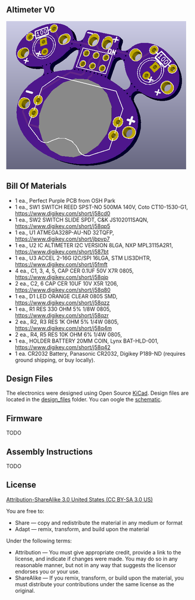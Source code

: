 Altimeter V0
------------

![progject](images/project.png) 



Bill Of Materials
-----------------

- 1 ea., Perfect Purple PCB from OSH Park
- 1 ea., SW1 SWITCH REED SPST-NO 500MA 140V, Coto CT10-1530-G1, https://www.digikey.com/short/j58cd0
- 1 ea., SW2 SWITCH SLIDE SPDT, C&K JS102011SAQN, https://www.digikey.com/short/j58qp5
- 1 ea., U1 ATMEGA328P-AU-ND 32TQFP, https://www.digikey.com/short/jbpvp7
- 1 ea., U2 IC ALTIMETER I2C VERSION 8LGA, NXP MPL3115A2R1, https://www.digikey.com/short/j587bt
- 1 ea., U3 ACCEL 2-16G I2C/SPI 16LGA, STM LIS3DHTR, https://www.digikey.com/short/j5fmft
- 4 ea., C1, 3, 4, 5, CAP CER 0.1UF 50V X7R 0805, https://www.digikey.com/short/j58qjp
- 2 ea., C2, 6 CAP CER 10UF 10V X5R 1206, https://www.digikey.com/short/j58q80
- 1 ea., D1 LED ORANGE CLEAR 0805 SMD, https://www.digikey.com/short/j58qzz
- 1 ea., R1 RES 330 OHM 5% 1/8W 0805, https://www.digikey.com/short/j58qzr
- 2 ea., R2, R3 RES 1K OHM 5% 1/4W 0805, https://www.digikey.com/short/j58q4m
- 2 ea., R4, R5 RES 10K OHM 6% 1/4W 0805, 
- 1 ea., HOLDER BATTERY 20MM COIN, Lynx BAT-HLD-001, https://www.digikey.com/short/j58q42
- 1 ea. CR2032 Battery, Panasonic CR2032, Digikey P189-ND (requires ground shipping, or buy locally).

Design Files
------------
The electronics were designed using Open Source [KiCad](http://kicad-pcb.org/). Design files are located in the [design_files](design_files/) folder.  You can oogle the [schematic](docs/Schematic.pdf).


Firmware
--------
TODO

Assembly Instructions
---------------------
TODO

License
-------
[Attribution-ShareAlike 3.0 United States (CC BY-SA 3.0 US)](https://creativecommons.org/licenses/by-sa/3.0/us/)

You are free to:

- Share — copy and redistribute the material in any medium or format
- Adapt — remix, transform, and build upon the material

Under the following terms:

- Attribution — You must give appropriate credit, provide a link to the license, and indicate if changes were made. You may do so in any reasonable manner, but not in any way that suggests the licensor endorses you or your use.
- ShareAlike — If you remix, transform, or build upon the material, you must distribute your contributions under the same license as the original.
